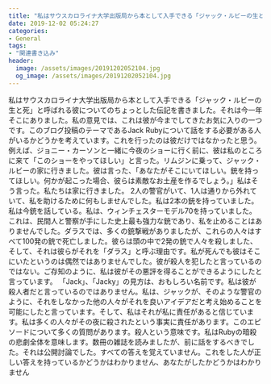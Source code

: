 ```yaml
---
title: "私はサウスカロライナ大学出版局から本として入手できる「ジャック・ルビーの生と死」と呼ばれる彼についてのちょっとした伝記を書きました。"
date: 2019-12-02 05:24:27
categories:
- General
tags:
- "関連書き込み"
header:
  image: /assets/images/20191202052104.jpg
  og_image: /assets/images/20191202052104.jpg
---
```


私はサウスカロライナ大学出版局から本として入手できる「ジャック・ルビーの生と死」と呼ばれる彼についてのちょっとした伝記を書きました。それは今一年そこにありました。私の意見では、これは彼が今までしてきたお気に入りの一つです。このブログ投稿のテーマであるJack Rubyについて話をする必要がある人がいるかどうかを考えています。これを行ったのは彼だけではなかったと思う。例えば、ジョニー・カーソンと一緒に今夜のショーに行く前に、彼は私のところに来て「このショーをやってほしい」と言った。リムジンに乗って、ジャック・ルビーの家に行きました。彼は言った、「あなたがそこにいてほしい。銃を持ってほしい。何かが起こった場合、彼らは素敵なお土産を作るでしょう。」私はそう言った。私たちは家に行きました。 2人の警官がいて、1人は通りから外れていて、私を助けるために何もしませんでした。私は2本の銃を持っていました。私は今銃を話している。私は、ウィンチェスターモデル70を持っていました。これは、民間人と警察が手にした史上最も強力な銃であり、私を止めることはありませんでした。ダラスでは、多くの銃撃戦がありましたが、これらの人々はすべて100発の銃で死亡しました。彼らは頭の中で2発の銃で人々を殺しました、そして、それは彼らがそれを「ダラス」と呼ぶ理由です。私が死んでも彼はそこにいたというのは偶然ではありませんでした。彼が殺人を犯したと言っているのではない。ご存知のように、私は彼がその悪評を得ることができるようにしたと言っています。 「Jack」、「Jacky」の見方は、おもしろい名前です。私は彼が殺人者だと言っているのではありません。私は、ジャックが、そのような警官のように、それをしなかった他の人々がそれを良いアイデアだと考え始めることを可能にしたと言っています。そして、私はそれが私に責任があると信じています。私は多くの人々がその夜に殺されたという事実に責任があります。このエピソードについて多くの質問があります。殺人という意味です。私はRubyの暗殺の悲劇全体を意味します。数冊の雑誌を読みましたが、前に話をするべきでした。それは公開討論でした。すべての答えを覚えていません。これをした人が正しい答えを持っているかどうかはわかりません、あなたがしたかどうかはわかりません
